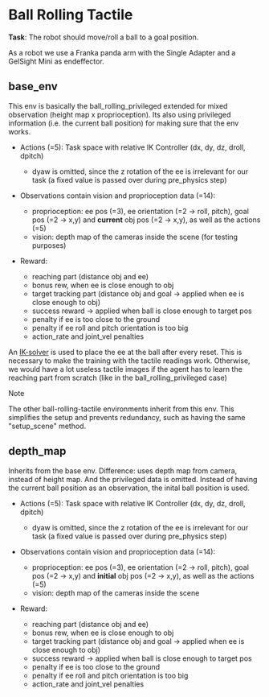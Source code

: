 # Ball Rolling Tactile
**Task**: The robot should move/roll a ball to a goal position.

As a robot we use a Franka panda arm with the Single Adapter and a GelSight Mini as endeffector.

<!--todo need to update for tactile : -->

## base_env
This env is basically the ball_rolling_privileged extended for mixed observation (height map x proprioception). Its also using privileged information (i.e. the current ball position) for making sure that the env works.

- Actions (=5): Task space with relative IK Controller (dx, dy, dz, droll, dpitch)
    - dyaw is omitted, since the z rotation of the ee is irrelevant for our task (a fixed value is passed over during pre_physics step)
- Observations contain vision and proprioception data (=14):
    - proprioception: ee pos (=3), ee orientation (=2 -> roll, pitch), goal pos (=2 -> x,y) and **current** obj pos (=2 -> x,y), as well as the actions (=5)
    - vision: depth map of the cameras inside the scene (for testing purposes)

- Reward:
    - reaching part (distance obj and ee)
    - bonus rew, when ee is close enough to obj
    - target tracking part (distance obj and goal -> applied when ee is close enough to obj)
    - success reward -> applied when ball is close enough to target pos
    - penalty if ee is too close to the ground
    - penalty if ee roll and pitch orientation is too big
    - action_rate and joint_vel penalties

An [IK-solver](https://github.com/UM-ARM-Lab/pytorch_kinematics]) is used to place the ee at the ball after every reset.
This is necessary to make the training with the tactile readings work.
Otherwise, we would have a lot useless tactile images if the agent has to learn the reaching part from scratch (like in the ball_rolling_privileged case)


>[!Note]
>The other ball-rolling-tactile environments inherit from this env. This simplifies the setup and prevents redundancy, such as having the same "setup_scene" method.



## depth_map
Inherits from the base env.
Difference: uses depth map from camera, instead of height map.
And the privileged data is omitted. Instead of having the current ball position as an observation, the inital ball position is used.

- Actions (=5): Task space with relative IK Controller (dx, dy, dz, droll, dpitch)
    - dyaw is omitted, since the z rotation of the ee is irrelevant for our task (a fixed value is passed over during pre_physics step)
- Observations contain vision and proprioception data (=14):
    - proprioception: ee pos (=3), ee orientation (=2 -> roll, pitch), goal pos (=2 -> x,y) and **initial** obj pos (=2 -> x,y), as well as the actions (=5)
    - vision: depth map of the cameras inside the scene

- Reward:
    - reaching part (distance obj and ee)
    - bonus rew, when ee is close enough to obj
    - target tracking part (distance obj and goal -> applied when ee is close enough to obj)
    - success reward -> applied when ball is close enough to target pos
    - penalty if ee is too close to the ground
    - penalty if ee roll and pitch orientation is too big
    - action_rate and joint_vel penalties
